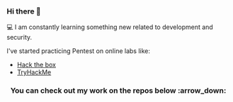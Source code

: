 ### Hi there 👋

:computer: I am constantly learning something new related to development and security. 

I've started practicing Pentest on online labs like:
- [Hack the box](https://www.hackthebox.eu/home/users/profile/189410)
- [TryHackMe](https://tryhackme.com/)

<h3 align="center">
You can check out my work on the repos below :arrow_down:
  </h3>
<!--
**grmelito/grmelito** is a ✨ _special_ ✨ repository because its `README.md` (this file) appears on your GitHub profile.

Here are some ideas to get you started:

- 🔭 I’m currently working on ...
- 🌱 I’m currently learning ...
- 👯 I’m looking to collaborate on ...
- 🤔 I’m looking for help with ...
- 💬 Ask me about ...
- 📫 How to reach me: ...
- 😄 Pronouns: ...
- ⚡ Fun fact: ...
-->
